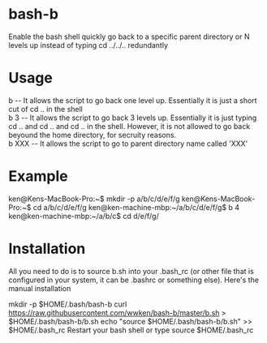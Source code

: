 # bash-b
Enable the bash shell quickly go back to a specific parent directory or N levels up instead of typing cd ../../.. redundantly

# Usage
b -- It allows the script to go back one level up. Essentially it is just a short cut of cd .. in the shell </br>
b 3 -- It allows the script to go back 3 levels up. Essentially it is just typing cd .. and cd .. and cd .. in the shell. However, it is not allowed to go back beyound the home directory, for secruity reasons. </br>
b XXX -- It allows the script to go to parent directory name called 'XXX' </br>

# Example
ken@Kens-MacBook-Pro:~$ mkdir -p a/b/c/d/e/f/g 
ken@Kens-MacBook-Pro:~$ cd a/b/c/d/e/f/g ken@ken-machine-mbp:~/a/b/c/d/e/f/g$ b 4 ken@ken-machine-mbp:~/a/b/c$ cd d/e/f/g/

# Installation
All you need to do is to source b.sh into your .bash_rc (or other file that is configured in your system, it can be .bashrc or something else). Here's the manual installation

mkdir -p $HOME/.bash/bash-b
curl https://raw.githubusercontent.com/wwken/bash-b/master/b.sh > $HOME/.bash/bash-b/b.sh
echo "source $HOME/.bash/bash-b/b.sh" >> $HOME/.bash_rc
Restart your bash shell or type source $HOME/.bash_rc

